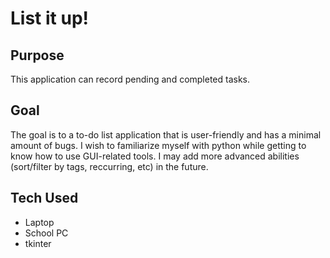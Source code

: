 # List it up!
## Purpose 
This application can record pending and completed tasks.

## Goal
The goal is to a to-do list application that is user-friendly and has a minimal amount of bugs. I wish to familiarize myself with python while getting to know how to use GUI-related tools. I may add more advanced abilities (sort/filter by tags, reccurring, etc) in the future.

## Tech Used
+ Laptop
+ School PC
+ tkinter 
